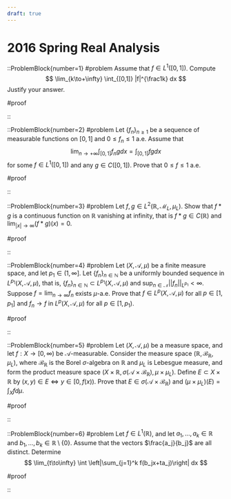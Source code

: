 ```yaml
---
draft: true
---
```


# 2016 Spring Real Analysis

::ProblemBlock{number=1}
#problem
Assume that $f\in L^1([0,1])$. Compute
$$
\lim_{k\to+\infty} \int_{[0,1]} |f|^{\frac1k} dx
$$
Justify your answer.

#proof

::

::ProblemBlock{number=2}
#problem
Let $\{f_n\}_{n\geq 1}$ be a sequence of measurable functions on $[0,1]$ and $0\leq f_n\leq 1$ a.e. Assume that
$$
\lim_{n\to+\infty} \int_{[0,1]} f_ng dx = \int_{[0,1]} fg dx
$$
for some $f\in L^1([0,1])$ and any $g\in C([0,1])$. Prove that $0\leq f\leq 1$ a.e.

#proof

::

::ProblemBlock{number=3}
#problem
Let $f,g\in L^2(\mathbb{R},\mathcal{M}_L,\mu_L)$. Show that $f*g$ is a continuous function on $\mathbb{R}$ vanishing at infinity, that is $f*g\in C(\mathbb{R})$ and $\lim_{|x|\to\infty}(f*g)(x) = 0$.

#proof

::

::ProblemBlock{number=4}
#problem
Let $(X,\mathcal{A},\mu)$ be a finite measure space, and let $p_1\in (1,\infty]$. Let $\{f_n\}_{n\in\mathbb{N}}$ be a uniformly bounded sequence in $L^{p_1}(X,\mathcal{A},\mu)$, that is, $\{f_n\}_{n\in\mathbb{N}}\subset L^{p_1}(X,\mathcal{A},\mu)$ and $\sup_{n\in\mathcal{N}} ||f_n||_{L^{p_1}}<\infty$. Suppose $f = \lim_{n\to\infty} f_n$ exists $\mu$-a.e. Prove that $f\in L^p(X,\mathcal{A},\mu)$ for all $p\in[1,p_1]$ and $f_n\to f$ in $L^p(X,\mathcal{A},\mu)$ for all $p\in [1,p_1)$.

#proof

::

::ProblemBlock{number=5}
#problem
Let $(X,\mathcal{A},\mu)$ be a measure space, and let $f:X\to [0,\infty)$ be $\mathcal{A}$-measurable. Consider the measure space $(\mathbb{R},\mathcal{B}_\mathbb{R},\mu_L)$, where $\mathcal{B}_\mathbb{R}$ is the Borel $\sigma$-algebra on $\mathbb{R}$ and $\mu_L$ is Lebesgue measure, and form the product measure space $(X\times\mathbb{R},\sigma(\mathcal{A}\times\mathcal{B}_\mathbb{R}),\mu\times\mu_L)$. Define $E\subset X\times\mathbb{R}$ by $(x,y)\in E \Leftrightarrow y\in [0,f(x))$. Prove that $E\in \sigma(\mathcal{A}\times\mathcal{B}_\mathbb{R})$ and $(\mu\times \mu_L)(E) = \int_X f d\mu$.

#proof

::

::ProblemBlock{number=6}
#problem
Let $f\in L^1(\mathbb{R})$, and let $a_1,\ldots,a_k\in\mathbb{R}$ and $b_1,\ldots,b_k\in\mathbb{R}\setminus\{0\}$. Assume that the vectors $\frac{a_j}{b_j}$ are all distinct. Determine
$$
\lim_{t\to\infty} \int \left|\sum_{j=1}^k f(b_jx+ta_j)\right| dx
$$

#proof

::